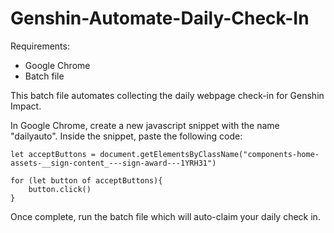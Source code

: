 # Genshin-Automate-Daily-Check-In

Requirements:
- Google Chrome
- Batch file

This batch file automates collecting the daily webpage check-in for Genshin Impact.

In Google Chrome, create a new javascript snippet with the name "dailyauto". Inside the snippet, paste the following code: 

```
let acceptButtons = document.getElementsByClassName("components-home-assets-__sign-content_---sign-award---1YRH31")

for (let button of acceptButtons){
    button.click()
}
```

Once complete, run the batch file which will auto-claim your daily check in. 

